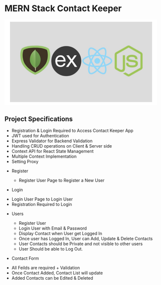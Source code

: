 # MERN Stack Contact Keeper

![MERN Logo](/client/src/assets/MERN.png)

## Project Specifications

- Registration & Login Required to Access Contact Keeper App
- JWT used for Authentication
- Express Validator for Backend Validation
- Handling CRUD operations on Client & Server side
- Context API for React State Management
- Multiple Context Implementation
- Setting Proxy

* Register

  - Register User Page to Register a New User

* Login

- Login User Page to Login User
- Registration Required to Login

* Users

  - Register User
  - Login User with Email & Password
  - Display Contact when User get Logged In
  - Once user has Logged In, User can Add, Update & Delete Contacts
  - User Contacts should be Private and not visible to other users
  - User Should be able to Log Out.

* Contact Form

- All Feilds are required + Validation
- Once Contact Added, Contact List will update
- Added Contacts can be Edited & Deleted
